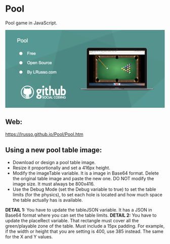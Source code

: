 # Pool

Pool game in JavaScript.

![alt screenshot](https://raw.githubusercontent.com/lrusso/Pool/master/Pool.png)

## Web:

https://lrusso.github.io/Pool/Pool.htm

## Using a new pool table image:

- Download or design a pool table image.
- Resize it proportionally and set a 416px height.
- Modify the imageTable variable. It is a image in Base64 format. Delete the original table image and paste the new one. DO NOT modify the image size. It must always be 800x416.
- Use the Debug Mode (set the Debug variable to true) to set the table limits (for the physics), to set each hole is located and how much space the table actually has is available.

**DETAIL 1:** You have to update the tableJSON variable. It has a JSON in Base64 format where you can set the table limits.
**DETAIL 2:** You have to update the placeRect variable. That rectangle must cover all the green/playable zone of the table. Must include a 15px padding. For example, if the width or height that you are setting is 400, use 385 instead. The same for the X and Y values.
